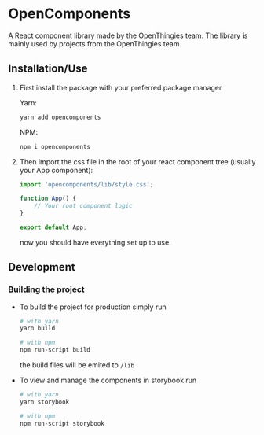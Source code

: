 # OpenComponents
A React component library made by the OpenThingies team.
The library is mainly used by projects from the OpenThingies team.

## Installation/Use

1. First install the package with your preferred package manager

    Yarn:
    ```bash
    yarn add opencomponents
    ```
    NPM:
    ```bash
    npm i opencomponents
    ```

2. Then import the css file in the root of your react component tree (usually your App component):

    ```jsx
    import 'opencomponents/lib/style.css';

    function App() {
        // Your root component logic
    }

    export default App;
    ```

    now you should have everything set up to use.

## Development

### Building the project

- To build the project for production simply run
    ```bash
    # with yarn
    yarn build

    # with npm
    npm run-script build
    ```
    the build files will be emited to `/lib`

- To view and manage the components in storybook run
    ```bash
    # with yarn
    yarn storybook

    # with npm
    npm run-script storybook
    ```
